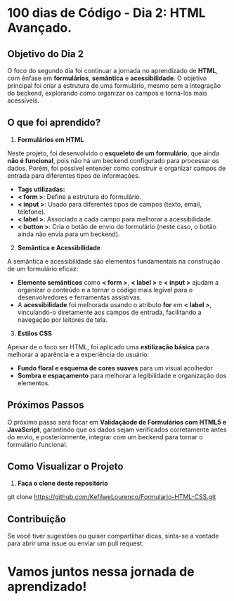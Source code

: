 # 100 dias de Código - Dia 2: HTML Avançado.

## Objetivo do Dia 2

O foco do segundo dia foi continuar a jornada no aprendizado de **HTML**, com ênfase em **formulários**, **semântica** e **acessibilidade**.
O objetivo principal foi criar a estrutura de uma formulário, mesmo sem a integração do beckend, explorando como organizar os campos e torná-los mais acessíveis.

## O que foi aprendido?

1. **Formulários em HTML**

Neste projeto, foi desenvolvido o **esqueleto de um formulário**, que ainda **não é funcional**, pois não há um beckend configurado para processar os dados.
Porém, foi possível entender como construir e organizar campos de entrada para diferentes tipos de informações.

- **Tags utilizadas:**
- **< form >**: Define a estrutura do formulário.
- **< input >**: Usado para diferentes tipos de campos (texto, email, telefone).
- **< label >**: Associado a cada campo para melhorar a acessibilidade.
- **< button >**: Cria o botão de envio do formulário (neste caso, o botão ainda não envia para um beckend).

2. **Semântica e Acessibilidade**

A semântica e acessibilidade são elementos fundamentais na construção de um formulário eficaz:

- **Elemento semânticos** como **< form >**, **< label >** e **< input >** ajudam a organizar o conteúdo e a tornar o código mais legível para o desenvolvedores
e ferramentas assistivas.
- A **acessibilidade** foi melhorada usando o atributo **for** em **< label >**, vinculando-o diretamente aos campos de entrada, facilitando a navegação por leitores
de tela.

3. **Estilos CSS**

Apesar de o foco ser HTML, foi aplicado uma **estilização básica** para melhorar a aparência e a experiência do usuário:

- **Fundo floral e esquema de cores suaves** para um visual acolhedor
- **Sombra e espaçamento** para melhorar a legibilidade e organização dos elementos.

## Próximos Passos

O próximo passo será focar em **Validaçãode de Formulários com HTML5 e JavaScript**, garantindo que os dados sejam verificados corretamente antes do envio,
e posteriormente, integrar com um beckend para tornar o formulário funcional.

## Como Visualizar o Projeto

1. **Faça o clone deste repositório**

git clone https://github.com/KefilweLourenco/Formulario-HTML-CSS.git

## Contribuição

Se você tiver sugestões ou quiser compartilhar dicas, sinta-se a vontade para abrir uma issue ou enviar um pull request.

# Vamos juntos nessa jornada de aprendizado!




